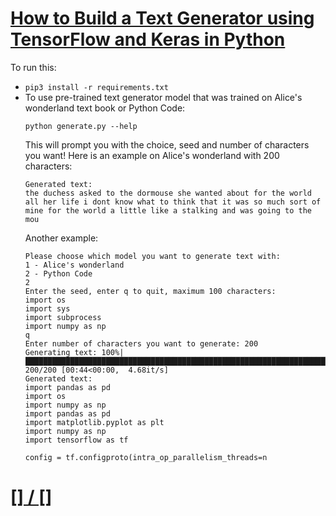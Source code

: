 # [How to Build a Text Generator using TensorFlow and Keras in Python](https://www.thepythoncode.com/article/text-generation-keras-python)
To run this:
- `pip3 install -r requirements.txt`
- To use pre-trained text generator model that was trained on Alice's wonderland text book or Python Code:
    ```
    python generate.py --help
    ```
    This will prompt you with the choice, seed and number of characters you want!
    Here is an example on Alice's wonderland with 200 characters:
    ```
    Generated text:
    the duchess asked to the dormouse she wanted about for the world all her life i dont know what to think that it was so much sort of mine for the world a little like a stalking and was going to the mou
    ```
    Another example:
    ```
    Please choose which model you want to generate text with:
    1 - Alice's wonderland
    2 - Python Code
    2
    Enter the seed, enter q to quit, maximum 100 characters:
    import os
    import sys
    import subprocess
    import numpy as np
    q
    Enter number of characters you want to generate: 200
    Generating text: 100%|█████████████████████████████████████████████████████████████████████████████████████████████████| 200/200 [00:44<00:00,  4.68it/s]
    Generated text:
    import pandas as pd
    import os
    import numpy as np
    import pandas as pd
    import matplotlib.pyplot as plt
    import numpy as np
    import tensorflow as tf

    config = tf.configproto(intra_op_parallelism_threads=n

    ```
##
# [[] / []]()